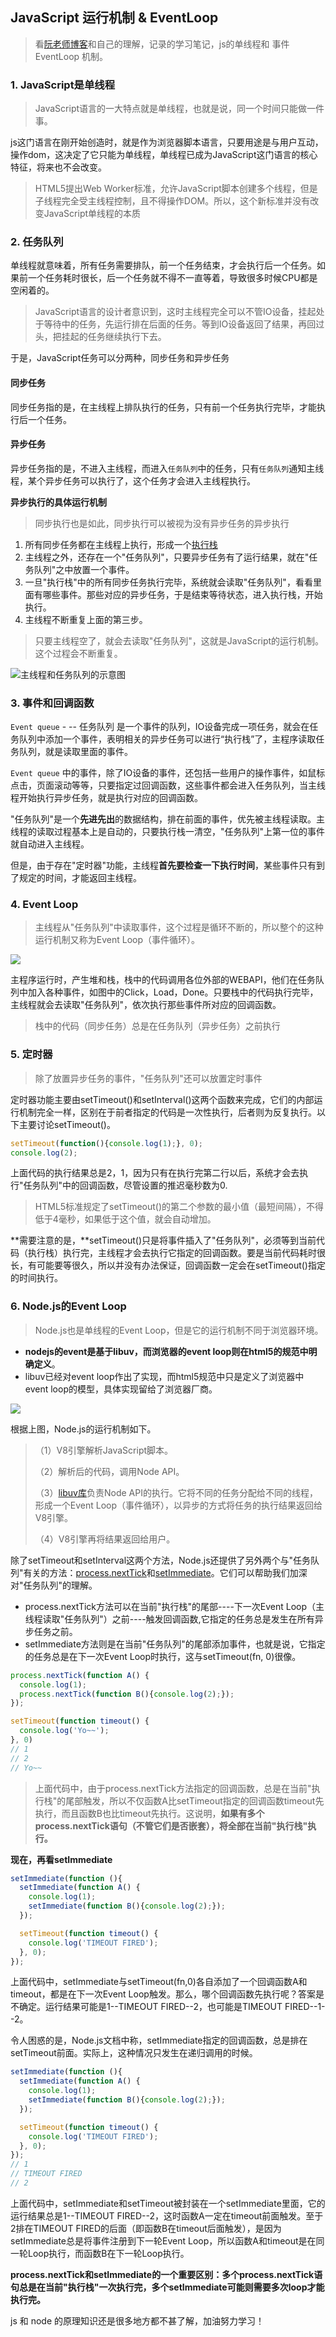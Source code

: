 ## JavaScript 运行机制 & EventLoop

> 看[阮老师博客](http://www.ruanyifeng.com/blog/2014/10/event-loop.html)和自己的理解，记录的学习笔记，js的单线程和 事件EventLoop 机制。

### 1.  JavaScript是单线程

> JavaScript语言的一大特点就是单线程，也就是说，同一个时间只能做一件事。

js这门语言在刚开始创造时，就是作为浏览器脚本语言，只要用途是与用户互动，操作dom，这决定了它只能为单线程，单线程已成为JavaScript这门语言的核心特征，将来也不会改变。

> HTML5提出Web Worker标准，允许JavaScript脚本创建多个线程，但是子线程完全受主线程控制，且不得操作DOM。所以，这个新标准并没有改变JavaScript单线程的本质

### 2. 任务队列

单线程就意味着，所有任务需要排队，前一个任务结束，才会执行后一个任务。如果前一个任务耗时很长，后一个任务就不得不一直等着，导致很多时候CPU都是空闲着的。

> JavaScript语言的设计者意识到，这时主线程完全可以不管IO设备，挂起处于等待中的任务，先运行排在后面的任务。等到IO设备返回了结果，再回过头，把挂起的任务继续执行下去。

于是，JavaScript任务可以分两种，同步任务和异步任务

#### 同步任务

同步任务指的是，在主线程上排队执行的任务，只有前一个任务执行完毕，才能执行后一个任务。

#### 异步任务

异步任务指的是，不进入主线程，而进入`任务队列`中的任务，只有`任务队列`通知主线程，某个异步任务可以执行了，这个任务才会进入主线程执行。

**异步执行的具体运行机制**

> 同步执行也是如此，同步执行可以被视为没有异步任务的异步执行

1. 所有同步任务都在主线程上执行，形成一个[执行栈](http://www.ruanyifeng.com/blog/2013/11/stack.html)
2. 主线程之外，还存在一个"任务队列"，只要异步任务有了运行结果，就在"任务队列"之中放置一个事件。
3. 一旦"执行栈"中的所有同步任务执行完毕，系统就会读取"任务队列"，看看里面有哪些事件。那些对应的异步任务，于是结束等待状态，进入执行栈，开始执行。
4. 主线程不断重复上面的第三步。

> 只要主线程空了，就会去读取"任务队列"，这就是JavaScript的运行机制。这个过程会不断重复。

![主线程和任务队列的示意图](http://www.ruanyifeng.com/blogimg/asset/2014/bg2014100801.jpg)

### 3. 事件和回调函数

`Event queue` - -- 任务队列 是一个事件的队列，IO设备完成一项任务，就会在任务队列中添加一个事件，表明相关的异步任务可以进行“执行栈”了，主程序读取任务队列，就是读取里面的事件。

`Event queue` 中的事件，除了IO设备的事件，还包括一些用户的操作事件，如鼠标点击，页面滚动等等，只要指定过回调函数，这些事件都会进入任务队列，当主线程开始执行异步任务，就是执行对应的回调函数。

"任务队列"是一个**先进先出**的数据结构，排在前面的事件，优先被主线程读取。主线程的读取过程基本上是自动的，只要执行栈一清空，"任务队列"上第一位的事件就自动进入主线程。

但是，由于存在"定时器"功能，主线程**首先要检查一下执行时间**，某些事件只有到了规定的时间，才能返回主线程。

### 4. Event Loop

> 主线程从"任务队列"中读取事件，这个过程是循环不断的，所以整个的这种运行机制又称为Event Loop（事件循环）。

![](http://pd92xwp9t.bkt.clouddn.com/image/notes/js-eventloop.png)

主程序运行时，产生堆和栈，栈中的代码调用各位外部的WEBAPI，他们在任务队列中加入各种事件，如图中的Click，Load，Done。只要栈中的代码执行完毕，主线程就会去读取"任务队列"，依次执行那些事件所对应的回调函数。

> 栈中的代码（同步任务）总是在任务队列（异步任务）之前执行

### 5. 定时器

> 除了放置异步任务的事件，"任务队列"还可以放置定时事件

定时器功能主要由setTimeout()和setInterval()这两个函数来完成，它们的内部运行机制完全一样，区别在于前者指定的代码是一次性执行，后者则为反复执行。以下主要讨论setTimeout()。

```javascript
setTimeout(function(){console.log(1);}, 0);
console.log(2);
```

上面代码的执行结果总是2，1，因为只有在执行完第二行以后，系统才会去执行"任务队列"中的回调函数，尽管设置的推迟毫秒数为0.

> HTML5标准规定了setTimeout()的第二个参数的最小值（最短间隔），不得低于4毫秒，如果低于这个值，就会自动增加。

**需要注意的是，**setTimeout()只是将事件插入了"任务队列"，必须等到当前代码（执行栈）执行完，主线程才会去执行它指定的回调函数。要是当前代码耗时很长，有可能要等很久，所以并没有办法保证，回调函数一定会在setTimeout()指定的时间执行。

### 6. Node.js的Event Loop

> Node.js也是单线程的Event Loop，但是它的运行机制不同于浏览器环境。

- **nodejs的event是基于libuv，而浏览器的event loop则在html5的规范中明确定义**。
- libuv已经对event loop作出了实现，而html5规范中只是定义了浏览器中event loop的模型，具体实现留给了浏览器厂商。

![](http://www.ruanyifeng.com/blogimg/asset/2014/bg2014100803.png)

根据上图，Node.js的运行机制如下。

> （1）V8引擎解析JavaScript脚本。
>
> （2）解析后的代码，调用Node API。
>
> （3）[libuv库](https://github.com/joyent/libuv)负责Node API的执行。它将不同的任务分配给不同的线程，形成一个Event Loop（事件循环），以异步的方式将任务的执行结果返回给V8引擎。
>
> （4）V8引擎再将结果返回给用户。

除了setTimeout和setInterval这两个方法，Node.js还提供了另外两个与"任务队列"有关的方法：[process.nextTick](http://nodejs.org/docs/latest/api/process.html#process_process_nexttick_callback)和[setImmediate](http://nodejs.org/docs/latest/api/timers.html#timers_setimmediate_callback_arg)。它们可以帮助我们加深对"任务队列"的理解。

- process.nextTick方法可以在当前"执行栈"的尾部----下一次Event Loop（主线程读取"任务队列"）之前----触发回调函数,它指定的任务总是发生在所有异步任务之前。
- setImmediate方法则是在当前"任务队列"的尾部添加事件，也就是说，它指定的任务总是在下一次Event Loop时执行，这与setTimeout(fn, 0)很像。

```javascript
process.nextTick(function A() {
  console.log(1);
  process.nextTick(function B(){console.log(2);});
});

setTimeout(function timeout() {
  console.log('Yo~~');
}, 0)
// 1
// 2
// Yo~~
```

> 上面代码中，由于process.nextTick方法指定的回调函数，总是在当前"执行栈"的尾部触发，所以不仅函数A比setTimeout指定的回调函数timeout先执行，而且函数B也比timeout先执行。这说明，**如果有多个process.nextTick语句（不管它们是否嵌套），将全部在当前"执行栈"执行。**

**现在，再看setImmediate**

```javascript
setImmediate(function (){
  setImmediate(function A() {
    console.log(1);
    setImmediate(function B(){console.log(2);});
  });

  setTimeout(function timeout() {
    console.log('TIMEOUT FIRED');
  }, 0);
});
```

上面代码中，setImmediate与setTimeout(fn,0)各自添加了一个回调函数A和timeout，都是在下一次Event Loop触发。那么，哪个回调函数先执行呢？答案是不确定。运行结果可能是1--TIMEOUT FIRED--2，也可能是TIMEOUT FIRED--1--2。



令人困惑的是，Node.js文档中称，setImmediate指定的回调函数，总是排在setTimeout前面。实际上，这种情况只发生在递归调用的时候。

```javascript
setImmediate(function (){
  setImmediate(function A() {
    console.log(1);
    setImmediate(function B(){console.log(2);});
  });

  setTimeout(function timeout() {
    console.log('TIMEOUT FIRED');
  }, 0);
});
// 1
// TIMEOUT FIRED
// 2
```

上面代码中，setImmediate和setTimeout被封装在一个setImmediate里面，它的运行结果总是1--TIMEOUT FIRED--2，这时函数A一定在timeout前面触发。至于2排在TIMEOUT FIRED的后面（即函数B在timeout后面触发），是因为setImmediate总是将事件注册到下一轮Event Loop，所以函数A和timeout是在同一轮Loop执行，而函数B在下一轮Loop执行。

**process.nextTick和setImmediate的一个重要区别：多个process.nextTick语句总是在当前"执行栈"一次执行完，多个setImmediate可能则需要多次loop才能执行完。**



js 和 node 的原理知识还是很多地方都不甚了解，加油努力学习！